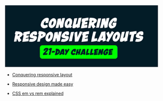 ![challenge](media/screenshot.png)

- [Conquering responsive layout](https://courses.kevinpowell.co/conquering-responsive-layouts)

- [Responsive design made easy](https://www.youtube.com/watch?v=bn-DQCifeQQ)

- [CSS em vs rem explained](https://www.youtube.com/watch?v=_-aDOAMmDHI&feature=youtu.be)
